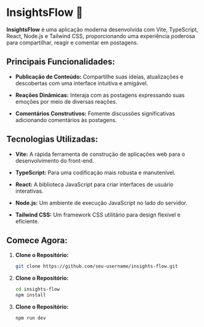 # InsightsFlow 🚀

**InsightsFlow** é uma aplicação moderna desenvolvida com Vite, TypeScript, React, Node.js e Tailwind CSS, proporcionando uma experiência poderosa para compartilhar, reagir e comentar em postagens.

## Principais Funcionalidades:

- **Publicação de Conteúdo:** Compartilhe suas ideias, atualizações e descobertas com uma interface intuitiva e amigável.

- **Reações Dinâmicas:** Interaja com as postagens expressando suas emoções por meio de diversas reações.

- **Comentários Construtivos:** Fomente discussões significativas adicionando comentários às postagens.

## Tecnologias Utilizadas:

- **Vite:** A rápida ferramenta de construção de aplicações web para o desenvolvimento do front-end.

- **TypeScript:** Para uma codificação mais robusta e manutenível.

- **React:** A biblioteca JavaScript para criar interfaces de usuário interativas.

- **Node.js:** Um ambiente de execução JavaScript no lado do servidor.

- **Tailwind CSS:** Um framework CSS utilitário para design flexível e eficiente.

## Comece Agora:

1. **Clone o Repositório:**

   ```bash
   git clone https://github.com/seu-username/insights-flow.git
   ```

2. **Clone o Repositório:**

   ```bash
   cd insights-flow
   npm install
   ```

3. **Clone o Repositório:**
   ```bash
   npm run dev
   ```
